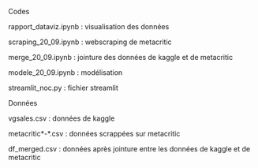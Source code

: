 Codes

rapport_dataviz.ipynb : visualisation des données

scraping_20_09.ipynb : webscraping de metacritic

merge_20_09.ipynb : jointure des données de kaggle et de metacritic

modele_20_09.ipynb : modélisation 

streamlit_noc.py : fichier streamlit



Données

vgsales.csv : données de kaggle

metacritic*-*.csv : données scrappées sur metacritic

df_merged.csv : données après jointure entre les données de kaggle et de metacritic
